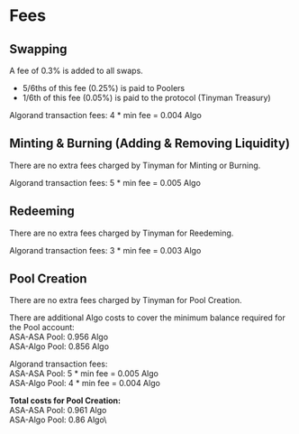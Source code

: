 # Fees

## Swapping

A fee of 0.3% is added to all swaps.&#x20;

* 5/6ths of this fee (0.25%) is paid to Poolers
* 1/6th of this fee (0.05%) is paid to the protocol (Tinyman Treasury)

Algorand transaction fees: 4 \* min fee = 0.004 Algo

## Minting & Burning (Adding & Removing Liquidity)

There are no extra fees charged by Tinyman for Minting or Burning.

Algorand transaction fees: 5 \* min fee = 0.005 Algo

## Redeeming

There are no extra fees charged by Tinyman for Reedeming.

Algorand transaction fees: 3 \* min fee = 0.003 Algo

## Pool Creation

There are no extra fees charged by Tinyman for Pool Creation.

There are additional Algo costs to cover the minimum balance required for the Pool account:\
ASA-ASA Pool: 0.956 Algo\
ASA-Algo Pool: 0.856 Algo

Algorand transaction fees: \
ASA-ASA Pool: 5 \* min fee = 0.005 Algo\
ASA-Algo Pool: 4 \* min fee = 0.004 Algo

**Total costs for Pool Creation:**\
ASA-ASA Pool: 0.961 Algo\
ASA-Algo Pool: 0.86 Algo\




